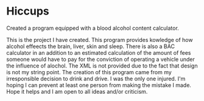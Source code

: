 # Hiccups
Created a program equipped with a blood alcohol content calculator.

This is the project I have created. This program provides kowledge of how alcohol effeects the brain, liver, skin and sleep.
There is also a BAC calculator in an addition to an estimated calculation of the amount of fees someone would have to pay 
for the conviction of operating a vehicle under the influence of alochol.
The XML is not provided due to the fact that design is not my string point.
The creation of this program came from my irresponsible decision to drink and drive. I was the only one injured.
I'm hoping I can prevent at least one person from making the mistake I made.
Hope it helps and I am open to all ideas and/or criticism.

